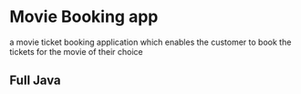 # Movie Booking app
 a movie ticket booking application which enables the customer to book the tickets for the movie of their choice
 
## Full Java
